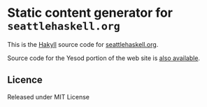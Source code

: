 # Static content generator for `seattlehaskell.org`

This is the [Hakyll][hakyll] source code for [seattlehaskell.org][seahug].

Source code for the  Yesod portion of the web site is [also
available][seahug-yesod].

## Licence

Released under MIT License

[hakyll]: https://jaspervdj.be/hakyll/
[seahug]: http://seattlehaskell.org/
[seahug-yesod]: https://github.com/seahug/seattlehaskell-org
